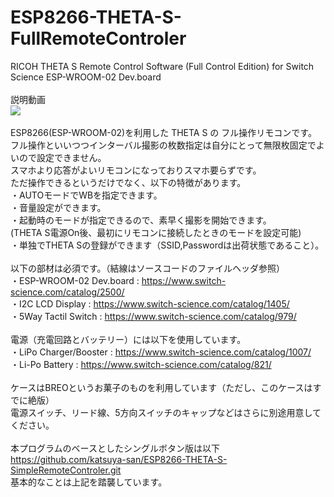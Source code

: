 # ESP8266-THETA-S-FullRemoteControler
RICOH THETA S Remote Control Software (Full Control Edition) for Switch Science ESP-WROOM-02 Dev.board <BR>
<BR>
説明動画<BR>
[![](http://img.youtube.com/vi/05vk-4FECPw/0.jpg)](https://www.youtube.com/watch?v=05vk-4FECPw)<BR>
<BR>
ESP8266(ESP-WROOM-02)を利用した THETA S の フル操作リモコンです。<BR>
フル操作といいつつインターバル撮影の枚数指定は自分にとって無限枚固定でよいので設定できません。<BR>
スマホより応答がよいリモコンになっておりスマホ要らずです。<BR>
ただ操作できるというだけでなく、以下の特徴があります。<BR>
  ・AUTOモードでWBを指定できます。<BR>
  ・音量設定ができます。<BR>
  ・起動時のモードが指定できるので、素早く撮影を開始できます。<BR>
    (THETA S電源On後、最初にリモコンに接続したときのモードを設定可能)<BR>
  ・単独でTHETA Sの登録ができます（SSID,Passwordは出荷状態であること）。<BR>
<BR>
以下の部材は必須です。（結線はソースコードのファイルヘッダ参照）<BR>
  ・ESP-WROOM-02 Dev.board : https://www.switch-science.com/catalog/2500/ <BR>
  ・I2C LCD Display        : https://www.switch-science.com/catalog/1405/ <BR>
  ・5Way Tactil Switch     : https://www.switch-science.com/catalog/979/ <BR>
<BR>
電源（充電回路とバッテリー）には以下を使用しています。<BR>
  ・LiPo Charger/Booster   : https://www.switch-science.com/catalog/1007/<BR>
  ・Li-Po Battery          : https://www.switch-science.com/catalog/821/<BR>
<BR>
ケースはBREOというお菓子のものを利用しています（ただし、このケースはすでに絶版）<BR>
電源スイッチ、リード線、5方向スイッチのキャップなどはさらに別途用意してください。<BR>
<BR>
本プログラムのベースとしたシングルボタン版は以下<BR>
https://github.com/katsuya-san/ESP8266-THETA-S-SimpleRemoteControler.git<BR>
基本的なことは上記を踏襲しています。<BR>
<BR>



